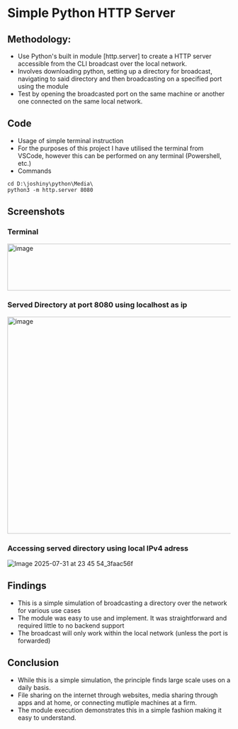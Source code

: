 # Simple Python HTTP Server

## Methodology:
- Use Python's built in module [http.server] to create a HTTP server accessible from the CLI broadcast over the local network.
- Involves downloading python, setting up a directory for broadcast, navigating to said directory and then broadcasting on a specified port using the module
- Test by opening the broadcasted port on the same machine or another one connected on the same local network.

## Code
- Usage of simple terminal instruction
- For the purposes of this project I have utilised the terminal from VSCode, however this can be performed on any terminal (Powershell, etc.)
- Commands
```
cd D:\joshiny\python\Media\
python3 -m http.server 8080
```

## Screenshots
### Terminal
<img width="728" height="106" alt="image" src="https://github.com/user-attachments/assets/9ccc2015-78bb-4420-8b5f-70f968426b33" />

### Served Directory at port 8080 using localhost as ip 
<img width="1011" height="490" alt="image" src="https://github.com/user-attachments/assets/9308e70f-dc02-4636-ab4a-e7e4974c75fe" />

### Accessing served directory using local IPv4 adress
![Image 2025-07-31 at 23 45 54_3faac56f](https://github.com/user-attachments/assets/c6f984de-2fd3-459c-998f-bf41655e970a)

## Findings
- This is a simple simulation of broadcasting a directory over the network for various use cases
- The module was easy to use and implement. It was straightforward and required little to no backend support
- The broadcast will only work within the local network (unless the port is forwarded)

## Conclusion
- While this is a simple simulation, the principle finds large scale uses on a daily basis.
- File sharing on the internet through websites, media sharing through apps and at home, or connecting mutliple machines at a firm.
- The module execution demonstrates this in a simple fashion making it easy to understand.


